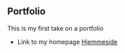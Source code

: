 ## Portfolio
This is my first take on a portfolio
* Link to my homepage 
[Hjemmeside](http://frederikbraad.dk/home.html)
